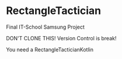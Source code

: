 # RectangleTactician
Final IT-School Samsung Project

DON'T CLONE THIS! Version Control is break!

You need a RectangleTacticianKotlin
